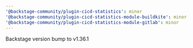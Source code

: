```yaml
---
'@backstage-community/plugin-cicd-statistics': minor
'@backstage-community/plugin-cicd-statistics-module-buildkite': minor
'@backstage-community/plugin-cicd-statistics-module-gitlab': minor
---
```


Backstage version bump to v1.36.1
